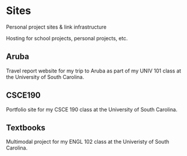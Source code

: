 # Sites
Personal project sites &amp; link infrastructure

Hosting for school projects, personal projects, etc.

## Aruba

Travel report website for my trip to Aruba as part of my UNIV 101 class at the University of South Carolina.

## CSCE190

Portfolio site for my CSCE 190 class at the University of South Carolina.

## Textbooks

Multimodal project for my ENGL 102 class at the Univeristy of South Carolina.

